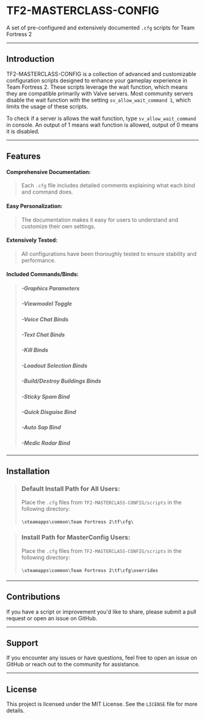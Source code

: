 # TF2-MASTERCLASS-CONFIG
A set of pre-configured and extensively documented `.cfg` scripts for Team Fortress 2

---

## Introduction
TF2-MASTERCLASS-CONFIG is a collection of advanced and customizable configuration scripts designed to enhance your gameplay experience in Team Fortress 2. These scripts leverage the wait function, which means they are compatible primarily with Valve servers. Most community servers disable the wait function with the setting `sv_allow_wait_command 1`, which limits the usage of these scripts. 

To check if a server is allows the wait function, type `sv_allow_wait_command` in console. An output of 1 means wait function is allowed, output of 0 means it is disabled.

---

## Features
#### **Comprehensive Documentation**:
> Each `.cfg` file includes detailed comments explaining what each bind and command does.
  
#### **Easy Personalization**:
> The documentation makes it easy for users to understand and customize their own settings.
  
#### **Extensively Tested**:
> All configurations have been thoroughly tested to ensure stability and performance.
  
#### **Included Commands/Binds:**
> ##### -Graphics Parameters
> ##### -Viewmodel Toggle
> ##### -Voice Chat Binds
> ##### -Text Chat Binds
> ##### -Kill Binds
> ##### -Loadout Selection Binds
> ##### -Build/Destroy Buildings Binds
> ##### -Sticky Spam Bind
> ##### -Quick Disguise Bind
> ##### -Auto Sap Bind
> ##### -Medic Radar Bind

---

## Installation
> ### Default Install Path for All Users:
> Place the `.cfg` files from `TF2-MASTERCLASS-CONFIG/scripts` in the following directory:
> #### `\steamapps\common\Team Fortress 2\tf\cfg\`

> ### Install Path for MasterConfig Users:
> Place the `.cfg` files from `TF2-MASTERCLASS-CONFIG/scripts` in the following directory: 
> #### `\steamapps\common\Team Fortress 2\tf\cfg\overrides`

---

## Contributions
If you have a script or improvement you'd like to share, please submit a pull request or open an issue on GitHub.

---

## Support
If you encounter any issues or have questions, feel free to open an issue on GitHub or reach out to the community for assistance.

---

## License
This project is licensed under the MIT License. See the `LICENSE` file for more details.
